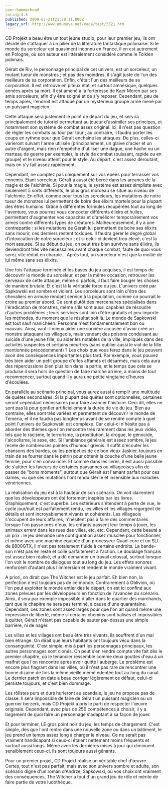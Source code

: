 ```yaml
---
user:hammerhead
rating:4.5
published: 2009-07-21T21:28:11.000Z
legacy_url: http://www.emunova.net/veda/test/3321.htm
---
```

CD Projekt a beau être un tout jeune studio, pour leur premier jeu, ils ont décidé de s'attaquer à un pilier de la littérature fantastique polonaise. Si le monde du sorceleur est quasiment inconnu en France, il en est autrement en Pologne, où son auteur est littéralement considéré comme le Tolkien polonais.  

  

Géralt de Riv, le personnage principal de cet univers, est un sorceleur, un mutant tueur de monstres ; et pas des moindres, il s'agit juste de l'un des meilleurs de sa corporation. Enfin, c'était l'un des meilleurs de sa corporation. Il est retrouvé en piteux état, et surtout amnésique, quelques années après sa mort. Il est amené à la forteresse de Kaer Moren par ses amis sorceleurs, afin d'y être soigné et de s'y reposer. Cependant, peu de temps après, l'endroit est attaqué par un mystérieux groupe armé mené par un puissant magicien.  

  

Cette attaque sera justement le point de départ du jeu, et servira principalement de tutoriel permettant au joueur d'assimiler ses principes, et notamment son système de combat assez original. Ici, il n'est pas question de régler les combats au tour par tour ; au contraire, il faudra porter les coups en rythme pour que Géralt enchaîne les attaques. De plus, celles-ci varieront suivant l'arme utilisée (principalement, un glaive d'acier et un autre d'argent, mais rien n'empêche d'utiliser une dague, une hache ou un marteau de guerre par exemple), le style de combat (puissant, rapide ou en groupe) et le niveau atteint pour le style. Au départ, c'est assez déroutant, mais on s'y fait assez rapidement.  

  

Cependant, ne comptez pas uniquement sur vos épées pour terrasser vos ennemis. Étant sorceleur, Géralt a aussi été bercé dans les arcanes de la magie et de l'alchimie. Si pour la magie, le système est assez simpliste avec seulement 5 sorts différents, le plus gros morceau se situe au niveau de l'alchimie. En effet, comme pour tous les sorceleurs, les mutations de notre tueur de monstres lui permettent de boire des élixirs mortels pour la plupart des êtres humains. Grâce à différentes formules récupérées tout au long de l'aventure, vous pourrez vous concocter différents élixirs et huiles, permettant d'augmenter vos capacités et d'améliorer temporairement vos armes contre différents types de créatures. Malheureusement, il y a une contrepartie : si les mutations de Géralt lui permettent de boire ses élixirs sans mourir, ces derniers restent toxiques. Il faudra gérer le degré global d'intoxication de notre sorceleur ; et si celui-ci devient trop élevé, c'est la mort assurée. Si au début du jeu, on peut très bien survivre sans élixirs, ils deviendront très vite nécessaires avant chaque combat, faute de quoi vous serez vite réduit en charpie... Après tout, un sorceleur n'est que la moitié de lui même sans ses élixirs.  

  

Une fois l'attaque terminée et les bases du jeu acquises, il est temps de découvrir le monde du sorceleur, et par la même occasion, retrouver les cerveaux de cette attaque, même si parfois, il faut faire bouger les choses de manière brutale. Et c'est là la véritable force du jeu. L'univers créé par Sapkowski est sombre et violent. Les sorceleurs sont loin d'être des chevaliers en armure rendant service à la population, comme on pourrait le croire au premier abord. Ce sont plutôt des mercenaires spécialisés dans l'éradication de monstres, même s'ils sont aussi capables de résoudre d'autres problèmes ; leurs services sont loin d'être gratuits et peu importe les méthodes, du moment que le résultat soit là. Le monde de Sapkowski est tout sauf manichéen. Personne n'est fondamentalement bon ou mauvais. Ainsi, vaut-il mieux aider une sorcière accusée d'avoir créé un monstre attaquant les villageois, mais vendant des poisons conduisant au suicide d'une jeune fille, ou aider les notables de la ville, impliqués dans des activités suspectes et certains meurtres (sans oublier aussi le viol de la fille mentionnée précédemment) ? Les choix que vous ferez dans le jeu peuvent avoir des conséquences importantes plus tard. Par exemple, vous pouvez très bien aider un petit groupe d'elfes affamés et désarmés, mais cela aura des répercussions bien plus loin dans la partie, et le temps que cela se produise il sera hors de question de faire marche arrière, à moins de tout recommencer, surtout quand il y aura une petite vingtaine d'heures d'écoulées.  

  

En parallèle au scénario principal, vous aurez aussi à remplir une multitude de quêtes secondaires. Si la plupart des quêtes sont optionnelles, certaines seront cependant nécessaires pour faire avancer l'histoire. Ceci dit, elles ne sont pas là pour gonfler artificiellement la durée de vie du jeu. Bien au contraire, elles sont très variées et permettent de découvrir le monde de Temeria, et il ne faudra pas longtemps avant de se rendre compte à quel point l'univers de Sapkowski est complexe. Car celui-ci n'hésite pas à aborder des thèmes que l'on rencontre très rarement dans les jeux vidéo, tels que le racisme, le terrorisme, la prostitution, la drogue, le génocide, l'alcoolisme, le sexe, etc. Si l'ambiance générale est assez sombre, le jeu recèle de nombreuses pointes d'humour grivois. Il suffit d'écouter les chansons des bardes, ou les péripéties de ce bon vieux Jaskier, toujours en train de se fourrer dans le pétrin pour obtenir la couche d'une belle jeune femme, pour s'en convaincre. Et comme dans les livres, il est aussi possible de s'attirer les faveurs de certaines paysannes ou villageoises afin de passer de "bons moments", surtout que Géralt est l'amant parfait pour ces dames, vu que ses mutations l'ont rendu stérile et insensible aux maladies vénériennes.  

  

La réalisation du jeu est à la hauteur de son scénario. On voit clairement que les développeurs ont été fortement inspirés par les livres. Graphiquement, c'est superbe. Les extérieurs s'étendent à perte de vue, le cycle jour/nuit est parfaitement rendu, les villes et les villages regorgent de détails et sont incroyablement vivants et cohérents. Les villageois s'occupent de leurs affaires, n'hésitent pas à faire des commentaires lorsque l'on passe près d'eux, les enfants passent leur temps à jouer, les animaux errent dans les rues des villes, etc, etc. Cependant, cette beauté a un prix : le jeu demande une configuration assez musclée pour fonctionner, et même avec une machine équipée d'un processeur Quad-core et un SLI de 8800GTX, il n'est pas totalement fluide à certains endroits. La bande-son n'est pas en reste et colle parfaitement à l'action. Le doublage français est assez bien réalisé, et a dû demander un travail colossal, surtout lorsque l'on voit le nombre de dialogues tout au long du jeu. Les effets sonores renforcent d'autant plus l'immersion et rendent le monde vraiment vivant.  

  

A priori, on dirait que The Witcher est le jeu parfait. Eh bien non, la perfection n'est toujours pas de ce monde. Contrairement à Oblivion, où l'on peut exploiter le monde entier dès le départ, on est ici confiné aux zones prévues par les développeurs en fonction de l'avancée du scénario. Ainsi, il sera par exemple impossible d'aller dans le quartier des marchands, tant que le chapitre ne sera pas terminé, à cause d'une quarantaine. Cependant, ces zones sont assez larges pour que l'on ait quand même une impression de liberté, même si certains chemins sont balisés et impossibles à quitter, Géralt n'étant pas capable de sauter par-dessus une simple barrière, ni de nager.  

Les villes et les villages ont beau être très vivants, ils souffrent d'un mal bien étrange. On dirait que leurs habitants ont toujours vécu dans la consanguinité. C'est simple, mis à part les personnages principaux, les autres personnages sont clonés. On peut s'en rendre compte vite fait dès le premier chapitre, où le tenancier ressemble comme deux gouttes d'eau à un malfrat que l'on rencontre après avoir quitté l'auberge. Le problème est encore plus flagrant dans les villes, où il n'est pas rare de rencontrer une bonne dizaine de fois la même vieille mémé édentée tout au long du canal. Le dernier patch en date a beau corriger légèrement ce défaut, celui-ci persiste toujours, et c'est bien dommage.  

Les rôlistes purs et durs hurleront au scandale, le jeu ne propose pas de classe. Il sera impossible de faire de Géralt un puissant magicien ou un guerrier berzerk, mais CD Projekt a pris le parti de respecter l'œuvre originale. Cependant, avec plus de 250 compétences à choisir, il y a largement de quoi faire un personnage s'adaptant à sa façon de jouer.  

Et pour terminer, LE gros point noir du jeu, les temps de chargement. C'est simple, dès que l'ont rentre dans une nouvelle zone ou dans un bâtiment, le jeu prend un temps assez long à charger le niveau. Ce ne serait pas vraiment handicapant si ceux-ci étaient nettement moins fréquents et surtout aussi longs. Même avec les dernières mises à jour qui diminuent sensiblement ceux-ci, ils sont toujours aussi gênants.  

  

Pour un premier projet, CD Projekt réalise un véritable chef d'œuvre. Certes, tout n'est pas parfait, mais avec son univers sombre et adulte, son scénario digne d'un roman d'Andrzej Sapkowski, où vos choix ont vraiment des conséquences, The Witcher a tout d'un grand jeu de rôle et mérite de faire partie de votre ludothèque.